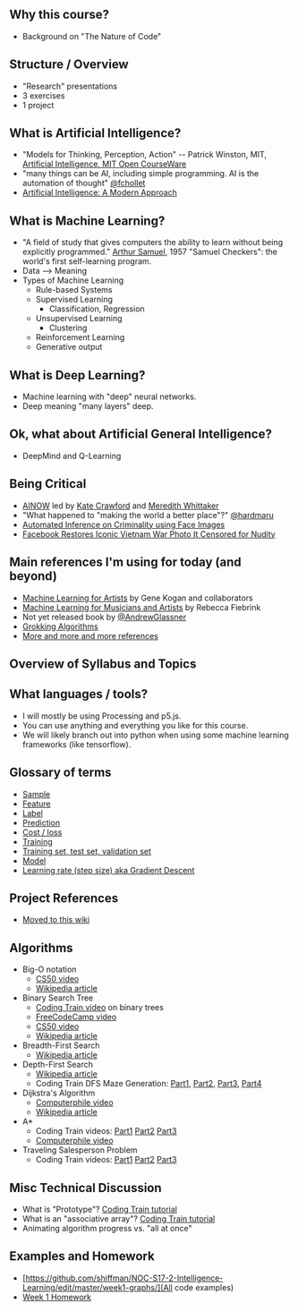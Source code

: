 ## Why this course?
  * Background on "The Nature of Code"

## Structure / Overview
  * "Research" presentations
  * 3 exercises
  * 1 project

## What is Artificial Intelligence?
  * "Models for Thinking, Perception, Action" -- Patrick Winston, MIT, [Artificial Intelligence, MIT Open CourseWare](https://www.youtube.com/watch?v=TjZBTDzGeGg&index=1&list=PLUl4u3cNGP63gFHB6xb-kVBiQHYe_4hSi)
  * "many things can be AI, including simple programming. AI is the automation of thought" [@fchollet](https://twitter.com/fchollet/status/843617373584310273?refsrc=email&s=11)
  * [Artificial Intelligence: A Modern Approach](http://amzn.to/2nsuIph)

## What is Machine Learning?
  * "A field of study that gives computers the ability to learn without being explicitly programmed." [Arthur Samuel](https://en.wikipedia.org/wiki/Arthur_Samuel), 1957 "Samuel Checkers": the world's first self-learning program.
  * Data --> Meaning
  * Types of Machine Learning
    * Rule-based Systems
    * Supervised Learning
      * Classification, Regression
    * Unsupervised Learning
      * Clustering
    * Reinforcement Learning
    * Generative output

## What is Deep Learning?
  * Machine learning with "deep" neural networks.
  * Deep meaning "many layers" deep.

## Ok, what about Artificial General Intelligence?
  * DeepMind and Q-Learning

## Being Critical
  * [AINOW](https://artificialintelligencenow.com/) led by [Kate Crawford](https://twitter.com/katecrawford) and [Meredith Whittaker](https://twitter.com/mer__edith)
  * "What happened to "making the world a better place"?" [@hardmaru](https://twitter.com/hardmaru/status/843596442694373376)
  * [Automated Inference on Criminality using Face Images](https://arxiv.org/abs/1611.04135)
  * [Facebook Restores Iconic Vietnam War Photo It Censored for Nudity](https://www.nytimes.com/2016/09/10/technology/facebook-vietnam-war-photo-nudity.html)

## Main references I'm using for today (and beyond)
  * [Machine Learning for Artists](ml4a.github.io) by Gene Kogan and collaborators
  * [Machine Learning for Musicians and Artists](https://www.kadenze.com/courses/machine-learning-for-musicians-and-artists/info) by Rebecca Fiebrink
  * Not yet released book by [@AndrewGlassner](https://twitter.com/AndrewGlassner)
  * [Grokking Algorithms](http://amzn.to/2n0ZMd8)
  * [More and more and more references](https://github.com/shiffman/NOC-S17-2-Intelligence-Learning/wiki/References-Resources)

## Overview of Syllabus and Topics

## What languages / tools?
  * I will mostly be using Processing and p5.js.
  * You can use anything and everything you like for this course.
  * We will likely branch out into python when using some machine learning frameworks (like tensorflow).

## Glossary of terms
  * [Sample](https://en.wikipedia.org/wiki/Sample_(statistics))
  * [Feature](https://en.wikipedia.org/wiki/Feature_(machine_learning))
  * [Label](https://en.wikipedia.org/wiki/Supervised_learning)
  * [Prediction](https://en.wikipedia.org/wiki/Prediction#Statistics)
  * [Cost / loss](https://en.wikipedia.org/wiki/Loss_function)
  * [Training](https://en.wikipedia.org/wiki/Computational_learning_theory)
  * [Training set, test set, validation set](https://en.wikipedia.org/wiki/Test_set)
  * [Model](https://en.wikipedia.org/wiki/List_of_machine_learning_concepts)
  * [Learning rate (step size) aka Gradient Descent](https://en.wikipedia.org/wiki/Gradient_descent)

## Project References
  * [Moved to this wiki](https://github.com/shiffman/NOC-S17-2-Intelligence-Learning/wiki/References-Resources)

## Algorithms
  * Big-O notation
    - [CS50 video](https://www.youtube.com/watch?v=IM9sHGlYV5A)
    - [Wikipedia article](https://en.wikipedia.org/wiki/Time_complexity)
  * Binary Search Tree
    - [Coding Train video](https://www.youtube.com/watch?v=ZNH0MuQ51m4) on binary trees
    - [FreeCodeCamp video](https://www.youtube.com/watch?v=5cU1ILGy6dM)
    - [CS50 video](https://www.youtube.com/watch?v=5xlIPT1FRcA)
    - [Wikipedia article](https://en.wikipedia.org/wiki/Binary_search_algorithm)
  * Breadth-First Search
    - [Wikipedia article](https://en.wikipedia.org/wiki/Breadth-first_search)
  * Depth-First Search
    - [Wikipedia article](https://en.wikipedia.org/wiki/Depth-first_search)
    - Coding Train DFS Maze Generation: [Part1](https://www.youtube.com/watch?v=HyK_Q5rrcr4&index=10&list=PLRqwX-V7Uu6ZiZxtDDRCi6uhfTH4FilpH), [Part2](https://www.youtube.com/watch?v=D8UgRyRnvXU&index=11&list=PLRqwX-V7Uu6ZiZxtDDRCi6uhfTH4FilpH), [Part3](https://www.youtube.com/watch?v=8Ju_uxJ9v44&index=12&list=PLRqwX-V7Uu6ZiZxtDDRCi6uhfTH4FilpH), [Part4](https://www.youtube.com/watch?v=_p5IH0L63wo&index=13&list=PLRqwX-V7Uu6ZiZxtDDRCi6uhfTH4FilpH)
  * Dijkstra's Algorithm
    - [Computerphile video](https://www.youtube.com/watch?v=GazC3A4OQTE)
    - [Wikipedia article](https://en.wikipedia.org/wiki/Dijkstra%27s_algorithm)
  * A*
    - Coding Train videos: [Part1](https://www.youtube.com/watch?v=aKYlikFAV4k) [Part2](https://www.youtube.com/watch?v=EaZxUCWAjb0) [Part3](https://www.youtube.com/watch?v=jwRT4PCT6RU)
    - [Computerphile video](https://www.youtube.com/watch?v=ySN5Wnu88nE)
  * Traveling Salesperson Problem
    - Coding Train videos: [Part1](https://www.youtube.com/watch?v=BAejnwN4Ccw) [Part2](https://www.youtube.com/watch?v=goUlyp4rwiU) [Part3](https://www.youtube.com/watch?v=9Xy-LMAfglE)

## Misc Technical Discussion
  * What is "Prototype"? [Coding Train tutorial](https://www.youtube.com/watch?v=hS_WqkyUah8)
  * What is an "associative array"? [Coding Train tutorial](https://www.youtube.com/watch?v=_5jdE6RKxVk)
  * Animating algorithm progress vs. "all at once"

## Examples and Homework
  * [https://github.com/shiffman/NOC-S17-2-Intelligence-Learning/edit/master/week1-graphs/](All code examples)
  * [Week 1 Homework](https://github.com/shiffman/NOC-S17-2-Intelligence-Learning/wiki/Homework-1)
